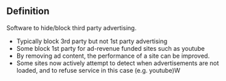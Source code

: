 ## Definition
Software to hide/block third party advertising.
- Typically block 3rd party but not 1st party advertising
- Some block 1st party for ad-revenue funded sites such as youtube
- By removing ad content, the performance of a site can be improved.
- Some sites now actively attempt to detect when advertisements are not loaded, and to refuse service in this case (e.g. youtube)W
